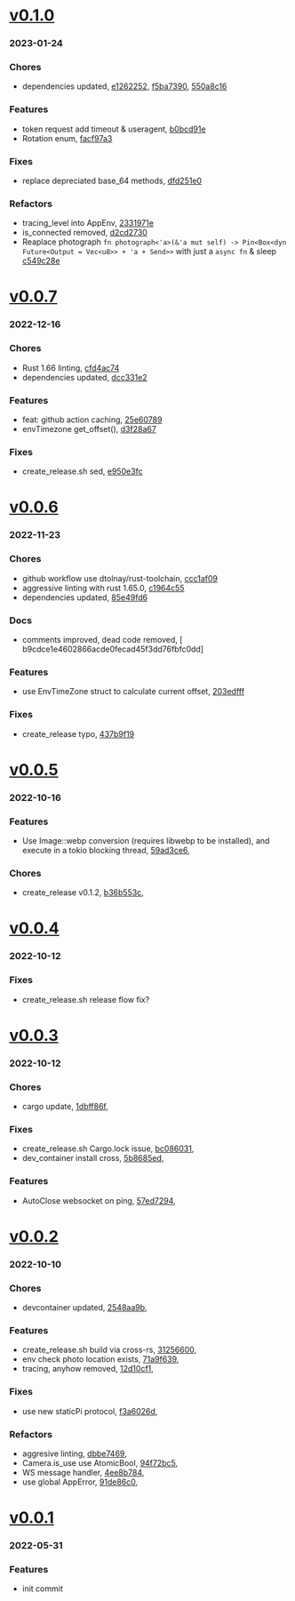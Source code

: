 # <a href='https://github.com/mrjackwills/leafcast_pi/releases/tag/v0.1.0'>v0.1.0</a>
### 2023-01-24

### Chores
+ dependencies updated, [e1262252](https://github.com/mrjackwills/leafcast_pi/commit/e12622521d6a43e6b72bb79b4cc1e8dbe8328d5f), [f5ba7390](https://github.com/mrjackwills/leafcast_pi/commit/f5ba7390718c5f2730bfd483716da6467866e58a), [550a8c16](https://github.com/mrjackwills/leafcast_pi/commit/550a8c166494b1c68a47c83bb6d1cf3a98d414ba)

### Features
+ token request add timeout & useragent, [b0bcd91e](https://github.com/mrjackwills/leafcast_pi/commit/b0bcd91e64c31b51eb047610b4a6a87503e5a125)
+ Rotation enum, [facf97a3](https://github.com/mrjackwills/leafcast_pi/commit/facf97a347e08e20cd616a10e8dac1fce2478934)

### Fixes
+ replace depreciated base_64 methods, [dfd251e0](https://github.com/mrjackwills/leafcast_pi/commit/dfd251e057ec1748533724cd9604a6510ce683d7)

### Refactors
+ tracing_level into AppEnv, [2331971e](https://github.com/mrjackwills/leafcast_pi/commit/2331971e2c0b9e62e7e88a0ce11432d8b916bc8a)
+ is_connected removed, [d2cd2730](https://github.com/mrjackwills/leafcast_pi/commit/d2cd27305720ce5f57af44f75b01ce20d317db09)
+ Reaplace photograph `fn photograph<'a>(&'a mut self) -> Pin<Box<dyn Future<Output = Vec<u8>> + 'a + Send>>` with just a `async fn` & sleep [c549c28e](https://github.com/mrjackwills/leafcast_pi/commit/c549c28ee75bbfd66ec70a98940d1d78b063ddf8)


# <a href='https://github.com/mrjackwills/leafcast_pi/releases/tag/v0.0.7'>v0.0.7</a>
### 2022-12-16

### Chores
+ Rust 1.66 linting, [cfd4ac74](https://github.com/mrjackwills/leafcast_pi/commit/cfd4ac74795967b9d4b387c2326925229777b1d5)
+ dependencies updated, [dcc331e2](https://github.com/mrjackwills/leafcast_pi/commit/dcc331e2f6eff092b11449b514545d65286cd723)

### Features
+ feat: github action caching, [25e60789](https://github.com/mrjackwills/leafcast_pi/commit/25e6078905f33d072de5b1613b58b508ed94e116)
+ envTimezone get_offset(), [d3f28a67](https://github.com/mrjackwills/leafcast_pi/commit/d3f28a67971c31be9af55abc2b1cf23dbc0b7f85)

### Fixes
+ create_release.sh sed, [e950e3fc](https://github.com/mrjackwills/leafcast_pi/commit/e950e3fc60e0bf5872a4debb8ae575813e56bbe8)

# <a href='https://github.com/mrjackwills/leafcast_pi/releases/tag/v0.0.6'>v0.0.6</a>
### 2022-11-23

### Chores
+ github workflow use dtolnay/rust-toolchain, [ccc1af09](https://github.com/mrjackwills/leafcast_pi/commit/ccc1af09fd330ca8b248242e1023c53baa9b111e)
+ aggressive linting with rust 1.65.0, [c1964c55](https://github.com/mrjackwills/leafcast_pi/commit/c1964c55b3e53421d3ee9fd39002feb21bcc9a7f)
+ dependencies updated, [85e49fd6](https://github.com/mrjackwills/leafcast_pi/commit/85e49fd6778dece96e6c8d15b16b1daf2a784ed4)

### Docs
+ comments improved, dead code removed, [ b9cdce1e4602866acde0fecad45f3dd76fbfc0dd]

### Features
+ use EnvTimeZone struct to calculate current offset, [203edfff](https://github.com/mrjackwills/leafcast_pi/commit/203edfff109fc5a0fdf91aaff44b03f13f5f45e7)

### Fixes
+ create_release typo, [437b9f19](https://github.com/mrjackwills/leafcast_pi/commit/437b9f19805f843916b0130cc98feee79b9c3713)

# <a href='https://github.com/mrjackwills/leafcast_pi/releases/tag/v0.0.5'>v0.0.5</a>
### 2022-10-16

### Features
+ Use Image::webp conversion (requires libwebp to be installed), and execute in a tokio blocking thread, [59ad3ce6](https://github.com/mrjackwills/leafcast_pi/commit/59ad3ce6d83e90dce483ee870ce7262971bd189f),

### Chores
+ create_release v0.1.2, [b36b553c](https://github.com/mrjackwills/leafcast_pi/commit/b36b553cfef332b7fa339e7efd472fe51e456dd5),

# <a href='https://github.com/mrjackwills/leafcast_pi/releases/tag/v0.0.4'>v0.0.4</a>
### 2022-10-12

### Fixes
+ create_release.sh release flow fix?

# <a href='https://github.com/mrjackwills/leafcast_pi/releases/tag/v0.0.3'>v0.0.3</a>
### 2022-10-12

### Chores
+ cargo update, [1dbff86f](https://github.com/mrjackwills/leafcast_pi/commit/1dbff86f3f9e03541aaf622933f4b318516957e5),

### Fixes
+ create_release.sh Cargo.lock issue, [bc086031](https://github.com/mrjackwills/leafcast_pi/commit/bc08603195daeb3e190334906097f12bf763958c),
+ dev_container install cross, [5b8685ed](https://github.com/mrjackwills/leafcast_pi/commit/5b8685edd5c08c10e7018fd3aad145bd9a36e57d),

### Features
+ AutoClose websocket on ping, [57ed7294](https://github.com/mrjackwills/leafcast_pi/commit/57ed7294ac7c19bcfa450a809e0b473fecf865cf),

# <a href='https://github.com/mrjackwills/leafcast_pi/releases/tag/v0.0.2'>v0.0.2</a>
### 2022-10-10

### Chores
+ devcontainer updated, [2548aa9b](https://github.com/mrjackwills/leafcast_pi/commit/2548aa9bb1b83a2f96b3f0271dc02cd046774fa6),

### Features
+ create_release.sh build via cross-rs, [31256600](https://github.com/mrjackwills/leafcast_pi/commit/31256600ceafbab592c5333633cb1175b7c9d28a),
+ env check photo location exists, [71a9f639](https://github.com/mrjackwills/leafcast_pi/commit/71a9f6393a3fe7e870a3bd704b50becd8f08b921),
+ tracing, anyhow removed, [12d10cf1](https://github.com/mrjackwills/leafcast_pi/commit/12d10cf11b61fefdae39cf02ee8d7fda70bcc1e0),

### Fixes
+ use new staticPi protocol, [f3a6026d](https://github.com/mrjackwills/leafcast_pi/commit/f3a6026dd192925b6a242b1e5d1b9d7669b83102),

### Refactors
+ aggresive linting, [dbbe7469](https://github.com/mrjackwills/leafcast_pi/commit/dbbe74697dd5a35db191f40223281d00bf1ca286),
+ Camera.is_use use AtomicBool, [94f72bc5](https://github.com/mrjackwills/leafcast_pi/commit/94f72bc5c6a9f0c62acf3051c485ef41694d1108),
+ WS message handler, [4ee8b784](https://github.com/mrjackwills/leafcast_pi/commit/4ee8b784ec5682d7581a931138caa20a389f424c),
+ use global AppError, [91de86c0](https://github.com/mrjackwills/leafcast_pi/commit/91de86c06defd4ce0a76a138969c6c979277935f),

# <a href='https://github.com/mrjackwills/leafcast_pi/releases/tag/v0.0.1'>v0.0.1</a>
### 2022-05-31

### Features
+ init commit
